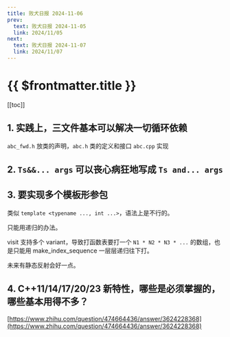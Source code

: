 ```yaml
---
title: 败犬日报 2024-11-06
prev:
  text: 败犬日报 2024-11-05
  link: 2024/11/05
next:
  text: 败犬日报 2024-11-07
  link: 2024/11/07
---
```


# {{ $frontmatter.title }}

[[toc]]

## 1. 实践上，三文件基本可以解决一切循环依赖

`abc_fwd.h` 放类的声明，`abc.h` 类的定义和接口 `abc.cpp` 实现

## 2. `Ts&&... args` 可以丧心病狂地写成 `Ts and... args`

## 3. 要实现多个模板形参包

类似 `template <typename ..., int ...>`，语法上是不行的。

只能用递归的办法。

visit 支持多个 variant，导致打函数表要打一个 `N1 * N2 * N3 * ...` 的数组，也是只能用 make_index_sequence 一层层递归往下打。

未来有静态反射会好一点。

## 4. C++11/14/17/20/23 新特性，哪些是必须掌握的，哪些基本用得不多？

[https://www.zhihu.com/question/474664436/answer/3624228368](https://www.zhihu.com/question/474664436/answer/3624228368)
